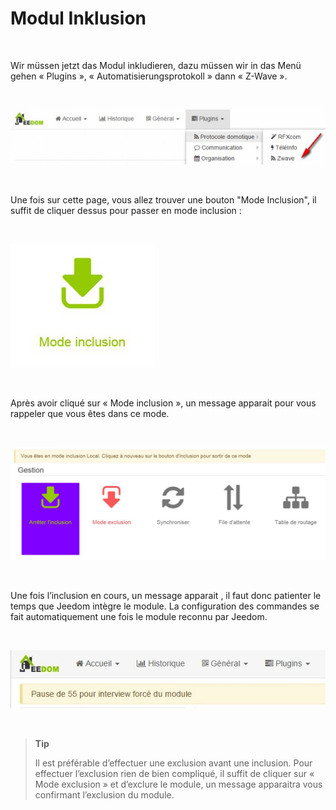 Modul Inklusion
===============

 

Wir müssen jetzt das Modul inkludieren, dazu müssen wir in das Menü gehen « Plugins », « Automatisierungsprotokoll » dann « Z-Wave ».

 

![](../images/plugin/inclusion1.jpg)

 

Une fois sur cette page, vous allez trouver une bouton "Mode Inclusion", il suffit de cliquer dessus pour passer en mode inclusion :

 

![](../images/plugin/bouton_inclusion.jpg)

 

Après avoir cliqué sur « Mode inclusion », un message apparait pour vous rappeler que vous êtes dans ce mode.

 

![](../images/plugin/inclusion3.jpg)

 

Une fois l’inclusion en cours, un message apparait , il faut donc patienter le temps que Jeedom intègre le module. La configuration des commandes se fait automatiquement une fois le module reconnu par Jeedom.

 

![](../images/plugin/inclusion4.jpg)

 

> **Tip**
>
> Il est préférable d’effectuer une exclusion avant une inclusion. Pour effectuer l’exclusion rien de bien compliqué, il suffit de cliquer sur « Mode exclusion » et d’exclure le module, un message apparaitra vous confirmant l’exclusion du module.

 

